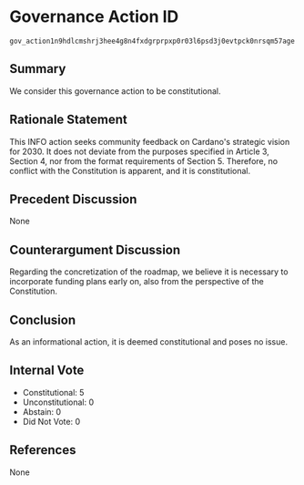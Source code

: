 # Governance Action ID  
`gov_action1n9hdlcmshrj3hee4g8n4fxdgrprpxp0r03l6psd3j0evtpck0nrsqm57age`  

## Summary  
We consider this governance action to be constitutional.  

## Rationale Statement  
This INFO action seeks community feedback on Cardano's strategic vision for 2030. It does not deviate from the purposes specified in Article 3, Section 4, nor from the format requirements of Section 5. Therefore, no conflict with the Constitution is apparent, and it is constitutional.  

## Precedent Discussion  
None  

## Counterargument Discussion  
Regarding the concretization of the roadmap, we believe it is necessary to incorporate funding plans early on, also from the perspective of the Constitution.  

## Conclusion  
As an informational action, it is deemed constitutional and poses no issue.  

## Internal Vote  
- Constitutional: 5  
- Unconstitutional: 0  
- Abstain: 0  
- Did Not Vote: 0  

## References  
None  
